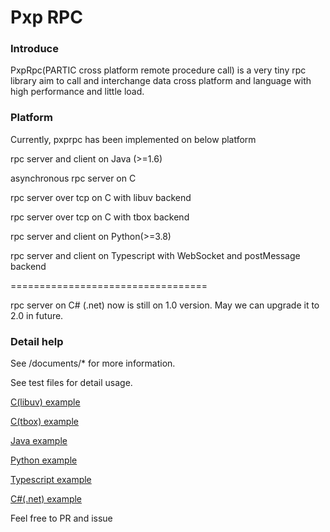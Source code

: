 # Pxp RPC 

### Introduce

PxpRpc(PARTIC cross platform remote procedure call) is a very tiny rpc library aim to call and interchange data cross platform and language with high performance and little load.


### Platform

Currently, pxprpc has been implemented on below platform

rpc server and client on Java (>=1.6)

asynchronous rpc server on C

rpc server over tcp on C with libuv backend

rpc server over tcp on C with tbox backend

rpc server and client on Python(>=3.8)

rpc server and client on Typescript with WebSocket and postMessage backend

==================================

rpc server on C# (.net) now is still on 1.0 version. May we can upgrade it to 2.0 in future.


### Detail help
See /documents/* for more information.

See test files for detail usage.

[C(libuv) example](c/pxprpc_libuv/test.cpp)

[C(tbox) example](c/pxprpc_tbox/test.cpp)

[Java example](java/src/pxprpc/test/PxpRpc.java)

[Python example](python/pxprpc/tests.py)

[Typescript example](typescript/pxprpc/tests.ts)

[C#(.net) example](csharp/dotnet/pxprpc/tests/TestMain.cs)


Feel free to PR and issue

